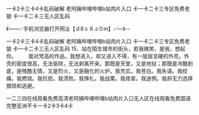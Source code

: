 一卡2卡三卡4卡乱码破解
老阿姨哔哩哔哩b站肉片入口
卡一卡二卡三专区免费老狼
卡一卡二卡三无人区乱码


《——✅手机浏览器打开网沚【ｄ8ｓ８.c０m】✅—》--

一卡2卡三卡4卡乱码破解
老阿姨哔哩哔哩b站肉片入口
卡一卡二卡三专区免费老狼
卡一卡二卡三无人区乱码
	15、站在陌生城市的街头，若我微笑，是我，想起你。
　　面对梵高的作品，我想进入，却又进入不得，有一层层坚硬的外壳。外壳的密度很高，无法驱除，无法剥离开来。那既是天堂，又是地狱；那既是冷酷到底，是残酷无情，又是烈火，又是融化的火炉。我充实。我苍白。我失语。我绞痛。我燃烧。我抗拒。我溃败。我挣扎。我战栗。我痉挛。我迷惘。我却无力选择猥琐和逃避。





一二三四在线观看免费高清老阿姨哔哩哔哩b站肉片入口无人区在线观看免费国语完整亚洲不卡一卡2卡3卡4卡
